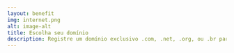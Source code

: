 ```yaml
---
layout: benefit
img: internet.png
alt: image-alt
title: Escolha seu domínio
description: Registre um domínio exclusivo .com, .net, .org, ou .br para seu site.
---
```

